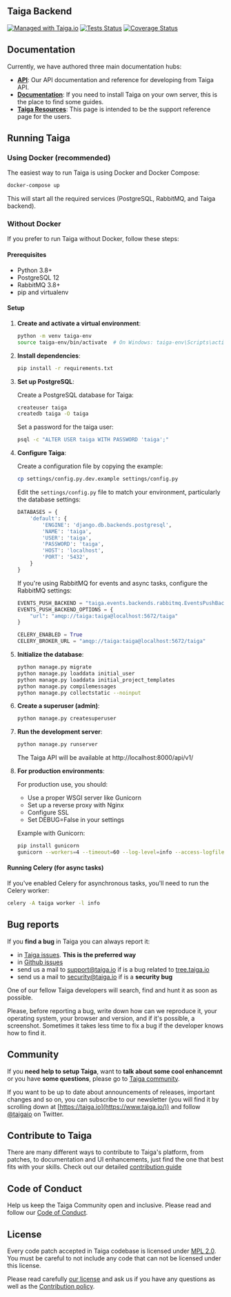 ## Taiga Backend

[![Managed with Taiga.io](https://img.shields.io/badge/managed%20with-TAIGA.io-709f14.svg)](https://tree.taiga.io/project/taiga/ "Managed with Taiga.io")
[![Tests Status](https://github.com/taigaio/taiga-back/workflows/Taiga%20Back%20-%20Test%20and%20Coverage/badge.svg?branch=main)](https://github.com/taigaio/taiga-back/actions?query=workflow%3A%22Taiga+Back+-+Test+and+Coverage%22 "Tests Status")
[![Coverage Status](https://img.shields.io/coveralls/taigaio/taiga-back/main.svg)](https://coveralls.io/r/taigaio/taiga-back?branch=main "Coverage Status")

## Documentation

Currently, we have authored three main documentation hubs:

- **[API](https://docs.taiga.io/api.html)**: Our API documentation and reference for developing from Taiga API.
- **[Documentation](https://docs.taiga.io/)**: If you need to install Taiga on your own server, this is the place to find some guides.
- **[Taiga Resources](https://community.taiga.io/)**: This page is intended to be the support reference page for the users.

## Running Taiga

### Using Docker (recommended)

The easiest way to run Taiga is using Docker and Docker Compose:

```bash
docker-compose up
```

This will start all the required services (PostgreSQL, RabbitMQ, and Taiga backend).

### Without Docker

If you prefer to run Taiga without Docker, follow these steps:

#### Prerequisites

- Python 3.8+
- PostgreSQL 12
- RabbitMQ 3.8+
- pip and virtualenv

#### Setup

1. **Create and activate a virtual environment**:

   ```bash
   python -m venv taiga-env
   source taiga-env/bin/activate  # On Windows: taiga-env\Scripts\activate
   ```

2. **Install dependencies**:

   ```bash
   pip install -r requirements.txt
   ```

3. **Set up PostgreSQL**:

   Create a PostgreSQL database for Taiga:

   ```bash
   createuser taiga
   createdb taiga -O taiga
   ```

   Set a password for the taiga user:

   ```bash
   psql -c "ALTER USER taiga WITH PASSWORD 'taiga';"
   ```

4. **Configure Taiga**:

   Create a configuration file by copying the example:

   ```bash
   cp settings/config.py.dev.example settings/config.py
   ```

   Edit the `settings/config.py` file to match your environment, particularly the database settings:

   ```python
   DATABASES = {
       'default': {
           'ENGINE': 'django.db.backends.postgresql',
           'NAME': 'taiga',
           'USER': 'taiga',
           'PASSWORD': 'taiga',
           'HOST': 'localhost',
           'PORT': '5432',
       }
   }
   ```

   If you're using RabbitMQ for events and async tasks, configure the RabbitMQ settings:

   ```python
   EVENTS_PUSH_BACKEND = "taiga.events.backends.rabbitmq.EventsPushBackend"
   EVENTS_PUSH_BACKEND_OPTIONS = {
       "url": "amqp://taiga:taiga@localhost:5672/taiga"
   }

   CELERY_ENABLED = True
   CELERY_BROKER_URL = "amqp://taiga:taiga@localhost:5672/taiga"
   ```

5. **Initialize the database**:

   ```bash
   python manage.py migrate
   python manage.py loaddata initial_user
   python manage.py loaddata initial_project_templates
   python manage.py compilemessages
   python manage.py collectstatic --noinput
   ```

6. **Create a superuser (admin)**:

   ```bash
   python manage.py createsuperuser
   ```

7. **Run the development server**:

   ```bash
   python manage.py runserver
   ```

   The Taiga API will be available at http://localhost:8000/api/v1/

8. **For production environments**:

   For production use, you should:
   - Use a proper WSGI server like Gunicorn
   - Set up a reverse proxy with Nginx
   - Configure SSL
   - Set DEBUG=False in your settings

   Example with Gunicorn:
   ```bash
   pip install gunicorn
   gunicorn --workers=4 --timeout=60 --log-level=info --access-logfile=- --error-logfile=- taiga.wsgi
   ```

#### Running Celery (for async tasks)

If you've enabled Celery for asynchronous tasks, you'll need to run the Celery worker:

```bash
celery -A taiga worker -l info
```

## Bug reports

If you **find a bug** in Taiga you can always report it:

- in [Taiga issues](https://tree.taiga.io/project/taiga/issues). **This is the preferred way**
- in [Github issues](https://github.com/taigaio/taiga-back/issues)
- send us a mail to support@taiga.io if is a bug related to [tree.taiga.io](https://tree.taiga.io)
- send us a mail to security@taiga.io if is a **security bug**

One of our fellow Taiga developers will search, find and hunt it as soon as possible.

Please, before reporting a bug, write down how can we reproduce it, your operating system, your browser and version, and if it's possible, a screenshot. Sometimes it takes less time to fix a bug if the developer knows how to find it.

## Community

If you **need help to setup Taiga**, want to **talk about some cool enhancemnt** or you have **some questions**, please go to [Taiga community](https://community.taiga.io/).

If you want to be up to date about announcements of releases, important changes and so on, you can subscribe to our newsletter (you will find it by scrolling down at [https://taiga.io](https://www.taiga.io/)) and follow [@taigaio](https://twitter.com/taigaio) on Twitter.

## Contribute to Taiga

There are many different ways to contribute to Taiga's platform, from patches, to documentation and UI enhancements, just find the one that best fits with your skills. Check out our detailed [contribution guide](https://community.taiga.io/t/how-can-i-contribute/159)

## Code of Conduct

Help us keep the Taiga Community open and inclusive. Please read and follow our [Code of Conduct](https://github.com/taigaio/code-of-conduct/blob/main/CODE_OF_CONDUCT.md).

## License

Every code patch accepted in Taiga codebase is licensed under [MPL 2.0](LICENSE). You must be careful to not include any code that can not be licensed under this license.

Please read carefully [our license](LICENSE) and ask us if you have any questions as well as the [Contribution policy](https://github.com/taigaio/taiga-back/blob/main/CONTRIBUTING.md).
